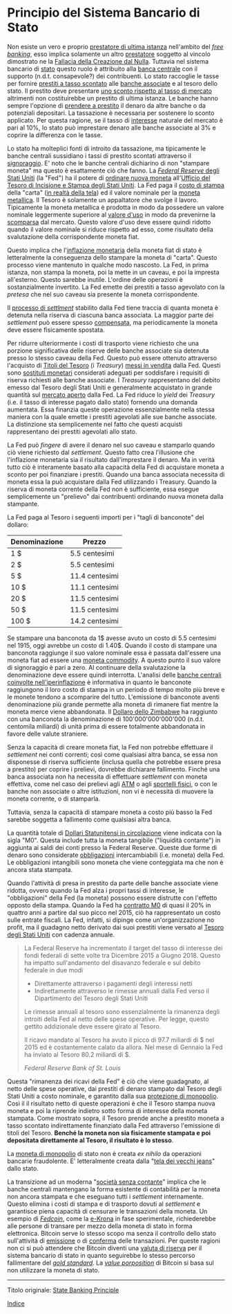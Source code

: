 # Principio del Sistema Bancario di Stato



Non esiste un vero e proprio [prestatore di ultima istanza](https://it.wikipedia.org/wiki/Prestatore_di_ultima_istanza) nell'ambito del [_free banking_](https://it.wikipedia.org/wiki/Free_banking), esso implica solamente un altro [prestatore](ch101-glossary.md#dare-in-prestito-investire) soggetto al vincolo dimostrato ne la [Fallacia della Creazione dal Nulla](ch084-thin-air-fallacy.md). Tuttavia nel sistema bancario di [stato](ch101-glossary.md#stato) questo ruolo è attribuito alla [banca centrale](https://it.wikipedia.org/wiki/Banca_centrale) con il supporto (n.d.t. consapevole?) dei contribuenti. Lo stato raccoglie le tasse per fornire [prestiti a tasso scontato](https://en.wikipedia.org/wiki/Discount_window) alle [banche associate](https://en.wikipedia.org/wiki/Structure_of_the_Federal_Reserve_System#Member_Banks) e al tesoro dello stato. Il prestito deve presentare [uno sconto rispetto al tasso di mercato](https://www.frbdiscountwindow.org/pages/discount-rates/current-discount-rates) altrimenti non costituirebbe un prestito di ultima istanza. Le banche hanno sempre l'opzione di [prendere a prestito](ch101-glossary.md#prendere-a-prestito) il denaro da altre banche o da potenziali depositari. La tassazione è necessaria per sostenere lo sconto applicato. Per questa ragione, se il tasso di [interesse](ch101-glossary.md#interesse) naturale del mercato è pari al 10%, lo stato può imprestare denaro alle banche associate al 3% e coprire la differenza con le tasse.

Lo stato ha molteplici fonti di introito da tassazione, ma tipicamente le banche centrali sussidiano i tassi di prestito scontati attraverso il [signoraggio](https://en.wikipedia.org/wiki/Seigniorage). E' noto che le banche centrali dichiarino di non "stampare moneta" ma questo è esattamente ciò che fanno. La [_Federal Reserve_ degli Stati Uniti](https://it.wikipedia.org/wiki/Federal_Reserve_System) (la "Fed") ha il potere di [ordinare nuova moneta](https://www.newyorkfed.org/aboutthefed/fedpoint/fed01.html) all'[Ufficio del Tesoro di Incisione e Stampa degli Stati Uniti](https://www.moneyfactory.gov/). La Fed paga il [costo di stampa](https://www.federalreserve.gov/faqs/currency_12771.htm) della "carta" ([in realtà della tela](https://www.moneyfactory.gov/hmimpaperandink.html)) ed il valore nominale per la [moneta metallica](https://en.wikipedia.org/wiki/Coin). Il Tesoro è solamente un appaltatore che svolge il lavoro. Tipicamente la moneta metallica è prodotta in modo da possedere un valore nominale leggermente superiore al [valore d'uso](https://en.wikipedia.org/wiki/Use_value) in modo da prevenirne la [scomparsa](https://it.wikipedia.org/wiki/Legge_di_Gresham) dal mercato. Questo valore d'uso deve essere quindi ridotto quando il valore nominale si riduce rispetto ad esso, come risultato della svalutazione della corrispondente moneta fiat.

Questo implica che l'[inflazione monetaria](https://en.wikipedia.org/wiki/Monetary_inflation) della moneta fiat di stato è letteralmente la conseguenza dello stampare la moneta di "carta". Questo processo viene mantenuto in qualche modo nascosto. La Fed, in prima istanza, non stampa la moneta, poi la mette in un caveau, e poi la impresta all'esterno. Questo sarebbe inutile. L'ordine delle operazioni è sostanzialmente invertito. La Fed emette dei prestiti a tasso agevolato con la _pretesa_ che nel suo caveau sia presente la moneta corrispondente. 

Il [processo di _settlment_](https://en.wikipedia.org/wiki/Fedwire) stabilito dalla Fed tiene traccia di quanta moneta è detenuta nella riserva di ciascuna banca associata. La maggior parte dei _settlement_ può essere spesso [compensata](https://it.wikipedia.org/wiki/Compensazione), ma periodicamente la moneta deve essere fisicamente spostata.

Per ridurre ulteriormente i costi di trasporto viene richiesto che una porzione significativa delle riserve delle banche associate sia detenuta presso lo stesso caveau della Fed. Questo può essere ottenuto attraverso l'acquisto di [Titoli del Tesoro](https://en.wikipedia.org/wiki/United_States_Treasury_security) (i _Treasury_) [messi in vendita](https://www.stlouisfed.org/in-plain-english/a-closer-look-at-open-market-operations) dalla Fed. Questi sono [sostituti monetari](https://wiki.mises.org/wiki/Money_substitutes) considerati adeguati per soddisfare i requisiti di riserva richiesti alle banche associate. I _Treasury_ rappresentano del debito emesso dal Tesoro degli Stati Uniti e generalmente acquistato in grande quantità sul [mercato aperto](https://www.stlouisfed.org/in-plain-english/a-closer-look-at-open-market-operations) dalla Fed. La Fed riduce lo _yield_ dei _Treasury_ (i.e. il tasso di interesse pagato dallo stato) fornendo una domanda aumentata. Essa finanzia queste operazione essenzialmente nella stessa maniera con la quale emette i prestiti agevolati alle sue banche associate. La distinzione sta semplicemente nel fatto che questi acquisti rappresentano dei prestiti agevolati allo stato.

La Fed può _fingere_ di avere il denaro nel suo caveau e stamparlo quando ciò viene richiesto dal _settlement_. Questo fatto crea l'illusione che l'inflazione monetaria sia il risultato dall'imprestare il denaro. Ma in verità tutto ciò è interamente basato alla capacità della Fed di acquistare moneta a sconto per poi finanziare i prestiti. Quando una banca associata necessita di moneta essa la può acquistare dalla Fed utilizzando i Treasury. Quando la riserva di moneta corrente della Fed non è sufficiente, essa esegue semplicemente un "prelievo" dai contribuenti ordinando nuova moneta dalla stampante. 

La Fed paga al Tesoro i seguenti importi per i "tagli di banconote" del dollaro:

| Denominazione  | Prezzo         |
| -------------- | -------------- |
| 1 $            | 5.5 centesimi  |
| 2 $            | 5.5 centesimi  |
| 5 $            | 11.4 centesimi |
| 10 $           | 11.1 centesimi |
| 20 $           | 11.5 centesimi |
| 50 $           | 11.5 centesimi |
| 100 $          | 14.2 centesimi |

Se stampare una banconota da 1$ avesse avuto un costo di 5.5 centesimi nel 1915, oggi avrebbe un costo di 1.40$. Quando il costo di stampare una banconota raggiunge il suo valore nominale essa è passata dall'essere una moneta fiat ad essere una [moneta commodity](https://it.wikipedia.org/wiki/Moneta_merce). A questo punto il suo valore di signoraggio è pari a zero. Al continuare della svalutazione la denominazione deve essere quindi interrotta. L'analisi delle [banche centrali coinvolte nell'iperinflazione](https://en.wikipedia.org/wiki/Hyperinflation_in_Venezuela) è informativa in quanto le banconote raggiungono il loro costo di stampa in un periodo di tempo molto più breve e le monete tendono a scomparire del  tutto. L'emissione di banconote aventi denominazione più grande permette alla moneta di rimanere fiat mentre la moneta merce viene abbandonata. Il [Dollaro dello Zimbabwe](https://it.wikipedia.org/wiki/Dollaro_zimbabwese) ha raggiunto con una banconota la denominazione di 100'000'000'000'000 (n.d.t. centomila miliardi) di unità prima di essere totalmente abbandonata in favore delle valute straniere.

Senza la capacità di creare moneta fiat, la Fed non potrebbe effettuare il _settlement_ nei conti correnti; così come qualsiasi altra banca, se essa non disponesse di riserva sufficiente (inclusa quella che potrebbe essere presa a prestito) per coprire i prelievi, dovrebbe dichiarare fallimento. Finché una banca associata non ha necessita di effettuare _settlement_ con moneta effettiva, come nel caso dei prelievi agli [ATM](https://it.wikipedia.org/wiki/Sportello_automatico) o agli [sportelli fisici](https://en.wikipedia.org/wiki/Bank_teller), o con le banche non associate o altre istituzioni, non vi è necessità di muovere la moneta corrente, o di stamparla. 

Tuttavia, senza la capacità di stampare moneta a costo più basso la Fed sarebbe soggetta a fallimento come qualsiasi altra banca.

La quantità totale di [Dollari Statunitensi in circolazione](https://en.wikipedia.org/wiki/Money_supply#United_States) viene indicata con la sigla "M0". Questa include tutta la moneta tangibile ("liquidità contante") in aggiunta ai saldi dei conti presso la Federal Reserve. Queste due forme di denaro sono considerate [obbligazioni](https://en.wikipedia.org/wiki/Money_supply#United_State) intercambiabili (i.e. moneta) della Fed. Le obbligazioni intangibili sono moneta che viene conteggiata ma che non è ancora stata stampata.

Quando l'attività di presa in prestito da parte delle banche associate viene ridotta, ovvero quando la Fed alza i propri tassi di interesse, le "obbligazioni" della Fed (la moneta) possono essere distrutte con l'effetto opposto della stampa. Quando la Fed ha [contratto M0](https://tradingeconomics.com/united-states/money-supply-m0) di quasi il 20% in quattro anni a partire dal suo picco nel 2015, ciò ha rappresentato un costo sulle entrate fiscali. La Fed, infatti, si dipinge come un'organizzazione no profit, ma il guadagno netto derivato dai suoi prestiti viene versato al [Tesoro degli Stati Uniti](https://www.stlouisfed.org/on-the-economy/2018/september/fed-payments-treasury-rising-interest-rates) con cadenza annuale.

> La Federal Reserve ha incrementato il target del tasso di interesse dei fondi federali di sette volte tra Dicembre 2015 a Giugno 2018. Questo ha impatto sull'andamento del disavanzo federale e sul debito federale in due modi
>
> *  Direttamente attraverso i pagamenti degli interessi netti
> * Indirettamente attraverso le rimesse annuali dalla Fed verso il Dipartimento del Tesoro degli Stati Uniti
>
> Le rimesse annuali al tesoro sono essenzialmente la rimanenza degli introiti della Fed al netto delle spese operative. Per legge, questo gettito addizionale deve essere girato al Tesoro.
>
> Il ricavo mandato al Tesoro ha avuto il picco di 97.7 miliardi di $ nel 2015 ed è costantemente calato da allora. Nel mese di Gennaio la Fed ha inviato al Tesoro 80.2 miliardi di $.
>
> *Federal Reserve Bank of St. Louis*

Questa "rimanenza dei ricavi della Fed" è ciò che viene guadagnato, al netto delle spese operative, dai prestiti di denaro stampato dal Tesoro degli Stati Uniti a costo nominale, e garantito dalla sua [protezione di monopolio](https://en.wikipedia.org/wiki/Counterfeit). Così il il risultato netto di queste operazioni è che il Tesoro stampa nuova moneta e poi la riprende indietro sotto forma di interesse della moneta stampata. Come mostrato sopra, il Tesoro prende anche a prestito moneta a tasso scontato indirettamente finanziato dalla Fed attraverso l'emissione di titoli del Tesoro. **Benché la moneta non sia fisicamente stampata e poi depositata direttamente al Tesoro, il risultato è lo stesso**.

La [moneta di monopolio](ch005-money-taxonomy.md) di stato non è creata _ex nihilo_ da operazioni bancarie fraudolente. E' letteralmente creata dalla "[tela dei vecchi jeans](https://www.washingtonpost.com/news/wonk/wp/2013/12/16/how-tight-jeans-almost-ruined-americas-money/)" dallo stato.

La transizione ad un moderna "[società senza contante](https://www.nytimes.com/2018/11/21/business/sweden-cashless-society.html)" implica che le banche centrali mantengano la forma esistente di contabilità per la moneta non ancora stampata e che eseguano tutti i _settlement_ internamente. Questo elimina i costi di stampa e di trasporto dovuti al _settlement_ e garantisce piena capacità di censurare le transazioni della moneta. Un esempio di [_Fedcoin_](ch087-fedcoin-objectives.md), come la [e-Krona](https://www.riksbank.se/en-gb/payments--cash/e-krona) in fase sperimentale, richiederebbe alle persone di transare per mezzo della moneta di stato in forma elettronica. Bitcoin serve lo stesso scopo ma senza il controllo dello stato sull'attività di [emissione](ch101-glossary.md#inflazione) o di [conferma](ch101-glossary.md#conferma) delle transazioni. Per queste ragioni non ci si può attendere che Bitcoin diventi una [valuta di riserva](ch077-reserve-currency-fallacy.md) per il sistema bancario di stato in quanto seguirebbe lo stesso percorso fallimentare del [_gold standard_](https://it.wikipedia.org/wiki/Sistema_aureo). La [_value porposition_](https://it.wikipedia.org/wiki/Sistema_aureo) di Bitcoin si basa sul non utilizzare la moneta di stato.

---

Titolo originale: [State Banking Principle](https://github.com/libbitcoin/libbitcoin-system/wiki/State-Banking-Principle)

[Indice](/README.md)
